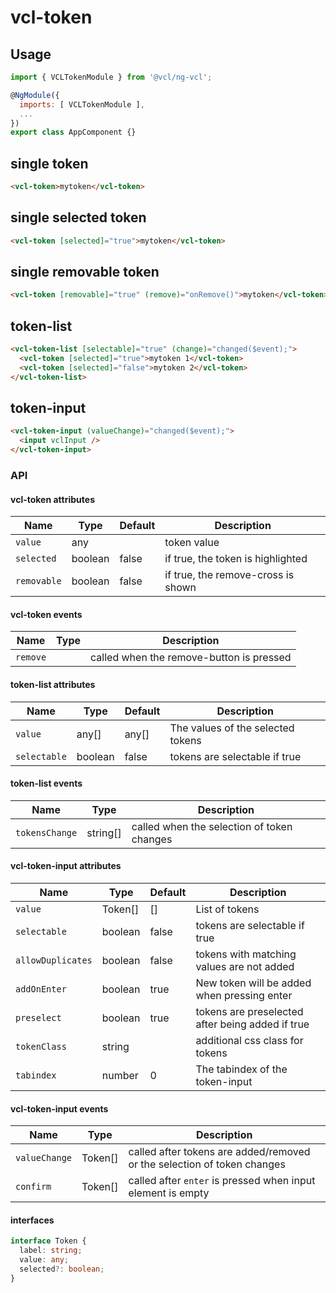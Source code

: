 # vcl-token

## Usage

```js
import { VCLTokenModule } from '@vcl/ng-vcl';

@NgModule({
  imports: [ VCLTokenModule ],
  ...
})
export class AppComponent {}
```

## single token

```html
<vcl-token>mytoken</vcl-token>
```

## single selected token

```html
<vcl-token [selected]="true">mytoken</vcl-token>
```

## single removable token

```html
<vcl-token [removable]="true" (remove)="onRemove()">mytoken</vcl-token>
```

## token-list

```html
<vcl-token-list [selectable]="true" (change)="changed($event);">
  <vcl-token [selected]="true">mytoken 1</vcl-token>
  <vcl-token [selected]="false">mytoken 2</vcl-token>
</vcl-token-list>
```

## token-input

```html
<vcl-token-input (valueChange)="changed($event);">
  <input vclInput />
</vcl-token-input>
```

### API

#### vcl-token attributes

Name          | Type    | Default   | Description
------------  | ------- | -------   | ---------------------------------------
`value`       | any     |           | token value
`selected`    | boolean | false     | if true, the token is highlighted
`removable`   | boolean | false     | if true, the remove-cross is shown

#### vcl-token events

Name        | Type    | Description
----------- | ------- | ----------------------
`remove`    |         | called when the remove-button is pressed

#### token-list attributes

Name         | Type     | Default  | Description
------------ | -------- | -------- | ------------------------------------------------------------
`value`      | any[]    | any[]    | The values of the selected tokens
`selectable` | boolean  | false    | tokens are selectable if true

#### token-list events

Name                  | Type     | Description
--------------------- | -------- | -----------
`tokensChange`        | string[] | called when the selection of token changes

#### vcl-token-input attributes

Name                 | Type     | Default              | Description
------------         | -------- | -------              | ------------------------------------------------------------
`value`              | Token[]  | []                   | List of tokens
`selectable`         | boolean  | false                | tokens are selectable if true
`allowDuplicates`    | boolean  | false                | tokens with matching values are not added
`addOnEnter`         | boolean  | true                 | New token will be added when pressing enter
`preselect`          | boolean  | true                 | tokens are preselected after being added if true
`tokenClass`         | string   |                      | additional css class for tokens
`tabindex`           | number   | 0                    | The tabindex of the token-input

#### vcl-token-input events

Name            | Type    | Description
--------------- | ------- | ---------------
`valueChange`   | Token[] | called after tokens are added/removed or the selection of token changes
`confirm`       | Token[] | called after `enter` is pressed when input element is empty

#### interfaces

```ts
interface Token {
  label: string;
  value: any;
  selected?: boolean;
}
```
